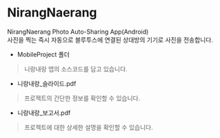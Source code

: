 # NirangNaerang
NirangNaerang Photo Auto-Sharing App(Android)  
사진을 찍는 즉시 자동으로 블루투스에 연결된 상대방의 기기로 사진을 전송합니다.
  
  
- MobileProject 폴더
>니랑내랑 앱의 소스코드를 담고 있습니다.

- 니랑내랑_슬라이드.pdf
>프로젝트의 간단한 정보를 확인할 수 있습니다.

- 니랑내랑_보고서.pdf
>프로젝트에 대한 상세한 설명을 확인할 수 있습니다.
